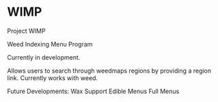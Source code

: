 # WIMP
Project WIMP

Weed Indexing Menu Program

Currently in development.

Allows users to search through weedmaps regions by providing a region link.
Currently works with weed.

Future Developments:
Wax Support
Edible Menus
Full Menus

